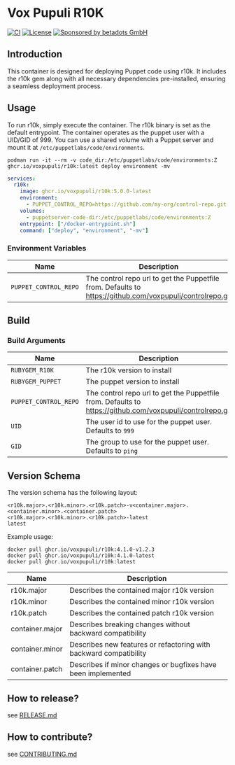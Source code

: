 # Vox Pupuli R10K

[![CI](https://github.com/voxpupuli/container-r10k/actions/workflows/ci.yaml/badge.svg)](https://github.com/voxpupuli/container-r10k/actions/workflows/ci.yaml)
[![License](https://img.shields.io/github/license/voxpupuli/container-r10k.svg)](https://github.com/voxpupuli/container-r10k/blob/main/LICENSE)
[![Sponsored by betadots GmbH](https://img.shields.io/badge/Sponsored%20by-betadots%20GmbH-blue.svg)](https://www.betadots.de)

## Introduction

This container is designed for deploying Puppet code using r10k. It includes the r10k gem along with all necessary dependencies pre-installed, ensuring a seamless deployment process.

## Usage

To run r10k, simply execute the container. The r10k binary is set as the default entrypoint. The container operates as the puppet user with a UID/GID of 999. You can use a shared volume with a Puppet server and mount it at `/etc/puppetlabs/code/environments`.

```shell
podman run -it --rm -v code_dir:/etc/puppetlabs/code/environments:Z ghcr.io/voxpupuli/r10k:latest deploy environment -mv
```

```yaml
services:
  r10k:
    image: ghcr.io/voxpupuli/r10k:5.0.0-latest
    environment:
      - PUPPET_CONTROL_REPO=https://github.com/my-org/control-repo.git
    volumes:
      - puppetserver-code-dir:/etc/puppetlabs/code/environments:Z
    entrypoint: ["/docker-entrypoint.sh"]
    command: ["deploy", "environment", "-mv"]
```

### Environment Variables

| Name | Description |
| ---- | ------------|
| `PUPPET_CONTROL_REPO` | The control repo url to get the Puppetfile from. Defaults to https://github.com/voxpupuli/controlrepo.git |

## Build

### Build Arguments

| Name | Description |
| ---- | ------------|
|`RUBYGEM_R10K`| The r10k version to install |
|`RUBYGEM_PUPPET`| The puppet version to install |
|`PUPPET_CONTROL_REPO` | The control repo url to get the Puppetfile from. Defaults to https://github.com/voxpupuli/controlrepo.git |
|`UID`| The user id to use for the puppet user. Defaults to `999` |
|`GID`| The group to use for the puppet user. Defaults to `ping` |

## Version Schema

The version schema has the following layout:

```text
<r10k.major>.<r10k.minor>.<r10k.patch>-v<container.major>.<container.minor>.<container.patch>
<r10k.major>.<r10k.minor>.<r10k.patch>-latest
latest
```

Example usage:

```shell
docker pull ghcr.io/voxpupuli/r10k:4.1.0-v1.2.3
docker pull ghcr.io/voxpupuli/r10k:4.1.0-latest
docker pull ghcr.io/voxpupuli/r10k:latest
```

| Name | Description |
| --- | --- |
| r10k.major    | Describes the contained major r10k version |
| r10k.minor    | Describes the contained minor r10k version |
| r10k.patch    | Describes the contained patch r10k version |
| container.major | Describes breaking changes without backward compatibility |
| container.minor | Describes new features or refactoring with backward compatibility |
| container.patch | Describes if minor changes or bugfixes have been implemented |

## How to release?

see [RELEASE.md](RELEASE.md)

## How to contribute?

see [CONTRIBUTING.md](CONTRIBUTING.md)
